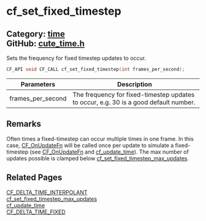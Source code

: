 [](../header.md ':include')

# cf_set_fixed_timestep

Category: [time](/api_reference?id=time)  
GitHub: [cute_time.h](https://github.com/RandyGaul/cute_framework/blob/master/include/cute_time.h)  
---

Sets the frequency for fixed timestep updates to occur.

```cpp
CF_API void CF_CALL cf_set_fixed_timestep(int frames_per_second);
```

Parameters | Description
--- | ---
frames_per_second | The frequency for fixed-timestep updates to occur, e.g. 30 is a good default number.

## Remarks

Often times a fixed-timestep can occur multiple times in one frame. In this case, [CF_OnUpdateFn](/time/cf_onupdatefn.md) will be called once
per update to simulate a fixed-timestep (see [CF_OnUpdateFn](/time/cf_onupdatefn.md) and [cf_update_time](/time/cf_update_time.md)). The max number of updates possible 
is clamped below [cf_set_fixed_timestep_max_updates](/time/cf_set_fixed_timestep_max_updates.md).

## Related Pages

[CF_DELTA_TIME_INTERPOLANT](/time/cf_delta_time_interpolant.md)  
[cf_set_fixed_timestep_max_updates](/time/cf_set_fixed_timestep_max_updates.md)  
[cf_update_time](/time/cf_update_time.md)  
[CF_DELTA_TIME_FIXED](/time/cf_delta_time_fixed.md)  
